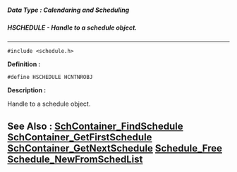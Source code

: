 ##### Data Type : Calendaring and Scheduling
##### HSCHEDULE - Handle to a schedule object.
---
```
#include <schedule.h>
```

**Definition :**
```
#define HSCHEDULE HCNTNROBJ
```

**Description :**

Handle to a schedule object.


**See Also :**
[SchContainer_FindSchedule](/domino-c-api-docs/reference/Func/SchContainer_FindSchedule)
[SchContainer_GetFirstSchedule](/domino-c-api-docs/reference/Func/SchContainer_GetFirstSchedule)
[SchContainer_GetNextSchedule](/domino-c-api-docs/reference/Func/SchContainer_GetNextSchedule)
[Schedule_Free](/domino-c-api-docs/reference/Func/Schedule_Free)
[Schedule_NewFromSchedList](/domino-c-api-docs/reference/Func/Schedule_NewFromSchedList)
---
